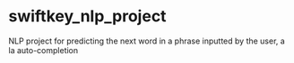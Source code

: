 # swiftkey_nlp_project
NLP project for predicting the next word in a phrase inputted by the user, a la auto-completion
